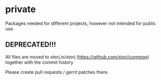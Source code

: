 # private

Packages needed for different projects, however not intended for public use.

## DEPRECATED!!!

All files are moved to storj.io/storj (https://github.com/storj/common) together with the commit history

Please create pull requests / gerrit patches there.
